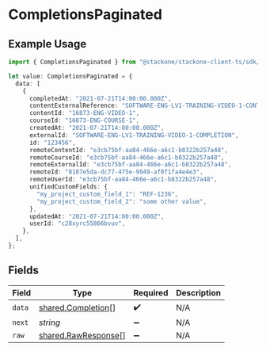 # CompletionsPaginated

## Example Usage

```typescript
import { CompletionsPaginated } from "@stackone/stackone-client-ts/sdk/models/shared";

let value: CompletionsPaginated = {
  data: [
    {
      completedAt: "2021-07-21T14:00:00.000Z",
      contentExternalReference: "SOFTWARE-ENG-LV1-TRAINING-VIDEO-1-CONTENT",
      contentId: "16873-ENG-VIDEO-1",
      courseId: "16873-ENG-COURSE-1",
      createdAt: "2021-07-21T14:00:00.000Z",
      externalId: "SOFTWARE-ENG-LV1-TRAINING-VIDEO-1-COMPLETION",
      id: "123456",
      remoteContentId: "e3cb75bf-aa84-466e-a6c1-b8322b257a48",
      remoteCourseId: "e3cb75bf-aa84-466e-a6c1-b8322b257a48",
      remoteExternalId: "e3cb75bf-aa84-466e-a6c1-b8322b257a48",
      remoteId: "8187e5da-dc77-475e-9949-af0f1fa4e4e3",
      remoteUserId: "e3cb75bf-aa84-466e-a6c1-b8322b257a48",
      unifiedCustomFields: {
        "my_project_custom_field_1": "REF-1236",
        "my_project_custom_field_2": "some other value",
      },
      updatedAt: "2021-07-21T14:00:00.000Z",
      userId: "c28xyrc55866bvuv",
    },
  ],
};
```

## Fields

| Field                                                             | Type                                                              | Required                                                          | Description                                                       |
| ----------------------------------------------------------------- | ----------------------------------------------------------------- | ----------------------------------------------------------------- | ----------------------------------------------------------------- |
| `data`                                                            | [shared.Completion](../../../sdk/models/shared/completion.md)[]   | :heavy_check_mark:                                                | N/A                                                               |
| `next`                                                            | *string*                                                          | :heavy_minus_sign:                                                | N/A                                                               |
| `raw`                                                             | [shared.RawResponse](../../../sdk/models/shared/rawresponse.md)[] | :heavy_minus_sign:                                                | N/A                                                               |
